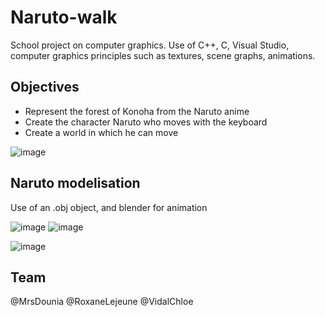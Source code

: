 # Naruto-walk

School project on computer graphics. Use of C++, C, Visual Studio, computer graphics principles such as textures, scene graphs, animations.

Objectives
--
- Represent the forest of Konoha from the Naruto anime 
- Create the character Naruto who moves with the keyboard
- Create a world in which he can move

![image](https://user-images.githubusercontent.com/78479547/126875334-78be8ed1-076d-444d-a95b-98df10009e9a.png)

Naruto modelisation
--
Use of an .obj object, and blender for animation

![image](https://user-images.githubusercontent.com/78479547/126875089-75e514a5-464c-40d3-a5c6-59d7107d663c.png)
![image](https://user-images.githubusercontent.com/78479547/126875045-bc4b6b70-b04d-42e4-abad-d532264ef847.png)

![image](https://user-images.githubusercontent.com/78479547/126875216-fbea1920-99d1-47dd-81fe-cbf9ec0bb3b8.png)



Team
--
@MrsDounia
@RoxaneLejeune
@VidalChloe
